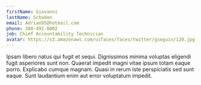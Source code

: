 ```yaml
---
firstName: Giovanni
lastName: Schaden
email: Adrian95@hotmail.com
phone: 380-491-0002
job: Chief Accountability Technician
avatar: https://s3.amazonaws.com/uifaces/faces/twitter/gseguin/128.jpg
---
```

Ipsam libero natus qui fugit et sequi. Dignissimos minima voluptas eligendi fugit asperiores sunt non. Quaerat impedit magni vitae ipsum totam eaque porro. Explicabo cumque magnam. Quasi in rerum iste perspiciatis sed sunt eaque. Sunt laudantium enim aut error voluptatum impedit.
